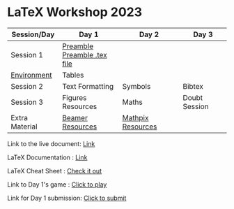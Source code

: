 

# LaTeX Workshop 2023

| Session/Day | Day 1 | Day 2 | Day 3 |
|-------------|------|-------|-------|
| Session 1   | <a href="https://drive.google.com/file/d/1rdOPY9KTQPY1oJ0QRyyZgZPfFdfrVytK/view?usp=share_link">Preamble <br> Preamble .tex file | 
<a href="https://www.overleaf.com/project/642084222aeba81e913cd4fdand Reports"> Environment <br>  |  Tables|
| Session 2   | Text Formatting | Symbols | Bibtex |
| Session 3   |  Figures Resources | Maths |  Doubt Session   |
| Extra Material | <a href = "https://www.overleaf.com/learn/latex/Beamer"> Beamer Resources</a> | <a href = "https://mathpix.com/docs/snip/overview">Mathpix Resources</a>

Link to the live document: <a href ="https://www.overleaf.com/read/snvnrwmyzpfj"> Link </a>

LaTeX Documentation : <a href = "https://www.overleaf.com/learn"> Link </a> 

LaTeX Cheat Sheet : <a href = "https://drive.google.com/file/d/1XkIUabiu3OJ_O2L4R0nsIOny0aG6fDmn/view?usp=sharing"> Check it out </a>

Link to Day 1's game : <a href = "https://drive.google.com/file/d/1vdXQ7VYWvFBJ-RJWUXKI3sU99-10I1Xx/view"> Click to play </a>

Link for Day 1 submission: <a href = "https://forms.gle/FtLQbtfdQNjwtpfi9"> Click to submit </a>
  
